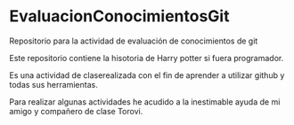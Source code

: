 # EvaluacionConocimientosGit
Repositorio para la actividad de evaluación de conocimientos de git

Este repositorio contiene la hisotoria de Harry potter si fuera programador.

Es una actividad de claserealizada con el fin de aprender a utilizar github y todas sus herramientas.

Para realizar algunas actividades he acudido a la inestimable ayuda de mi amigo y compañero de clase Torovi.